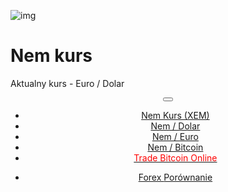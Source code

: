 ﻿<div class="jumbotron" markdown="1">

![img]({{img-url}}nem-coin.png)

# Nem kurs

Aktualny kurs - Euro / Dolar

</div>
<header class="navbar navbar-static-top navbar-inverse navbar-sticky" id="top" role="banner">
  <div class="container">
    <div class="navbar-header">
      <button class="navbar-toggle collapsed" type="button" data-toggle="collapse" data-target=".navbar-collapse">
        <span class="icon-bar"></span>
        <span class="icon-bar"></span>
        <span class="icon-bar"></span>
      </button>
    </div>
    <nav class="navbar-collapse collapse" role="navigation" style="height: 1px;" id="scrollpsy">
      <ul class="nav navbar-nav">
        <li class="active">
          <a href="#top"><span class="hidden-sm">Nem Kurs (XEM)</span></a>
        </li>
        <li>
          <a href="#section-1">Nem / Dolar</a>
        </li>
        <li>
          <a href="#section-2">Nem / Euro</a>
        </li>
        <li>
          <a href="#section-3">Nem / Bitcoin</a>
        </li>
           <li>
          <a href="http://blog.forexsrovnavac.cz/plus500.pl"><span style="color: red;">Trade Bitcoin Online</span></a>
        </li>
        </ul>
      <ul class="nav navbar-nav navbar-right">
        <li>
          <a href="{{url}}">Forex <i class="fa fa-bar-chart-o"></i> Porównanie</a>
          </ul>
        </li>
      </ul>
    </nav>
  </div>
</header>